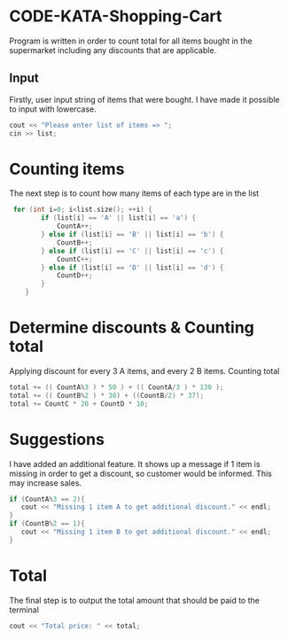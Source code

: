 # CODE-KATA-Shopping-Cart
Program is written in order to count total for all items bought in the supermarket including any discounts that are applicable.

## Input
Firstly, user input string of items that were bought. I have made it possible to input with lowercase.
```C++
cout << "Please enter list of items => ";
cin >> list;
```
# Counting items
The next step is to count how many items of each type are in the list
```C++
 for (int i=0; i<list.size(); ++i) {
        if (list[i] == 'A' || list[i] == 'a') {
            CountA++;
        } else if (list[i] == 'B' || list[i] == 'b') {
            CountB++;
        } else if (list[i] == 'C' || list[i] == 'c') {
            CountC++;
        } else if (list[i] == 'D' || list[i] == 'd') {
            CountD++;
        }
    }
```

# Determine discounts & Counting total
Applying discount for every 3 A items, and every 2 B items. Counting total
```C++
total += (( CountA%3 ) * 50 ) + (( CountA/3 ) * 130 );
total += (( CountB%2 ) * 30) + ((CountB/2) * 37);
total += CountC * 20 + CountD * 10;
```

# Suggestions
I have added an additional feature. It shows up a message if 1 item is missing in order to get a discount, so customer would be informed. This may increase sales.
```C++
if (CountA%3 == 2){
   cout << "Missing 1 item A to get additional discount." << endl;
}
if (CountB%2 == 1){
   cout << "Missing 1 item B to get additional discount." << endl;
}
```

# Total
The final step is to output the total amount that should be paid to the terminal
```C++
cout << "Total price: " << total;
```
